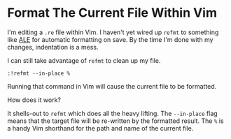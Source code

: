 # Format The Current File Within Vim

I'm editing a `.re` file within Vim. I haven't yet wired up `refmt` to
something like [ALE](https://github.com/w0rp/ale) for automatic formatting
on save. By the time I'm done with my changes, indentation is a mess.

I can still take advantage of `refmt` to clean up my file.

```
:!refmt --in-place %
```

Running that command in Vim will cause the current file to be formatted.

How does it work?

It shells-out to `refmt` which does all the heavy lifting. The `--in-place`
flag means that the target file will be re-written by the formatted result.
The `%` is a handy Vim shorthand for the path and name of the current file.
